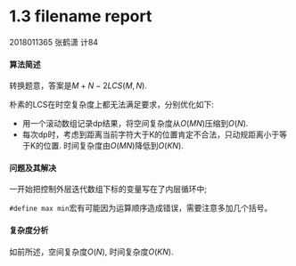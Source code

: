 # 1.3 filename report

2018011365 张鹤潇 计84

#### 算法简述

转换题意，答案是$M+N-2LCS(M,N)$.

朴素的LCS在时空复杂度上都无法满足要求，分别优化如下:

- 用一个滚动数组记录dp结果，将空间复杂度从$O(MN)$压缩到$O(N)$.
- 每次dp时，考虑到距离当前字符大于K的位置肯定不合法，只动规距离小于等于K的位置. 时间复杂度由$O(MN)$降低到$O(KN)$. 

#### 问题及其解决

一开始把控制外层迭代数组下标的变量写在了内层循环中;

`#define max min`宏有可能因为运算顺序造成错误，需要注意多加几个括号。

#### 复杂度分析

如前所述，空间复杂度$O(N)$, 时间复杂度$O(KN)$.